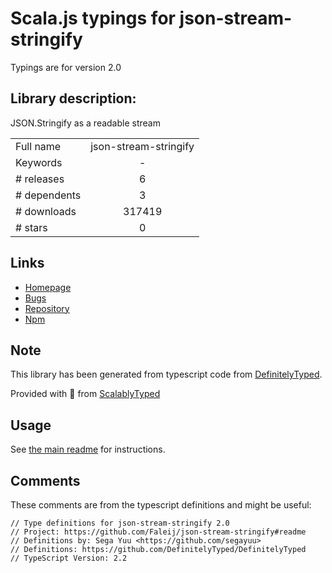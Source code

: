 
# Scala.js typings for json-stream-stringify

Typings are for version 2.0

## Library description:
JSON.Stringify as a readable stream

|                    |                 |
| ------------------ | :-------------: |
| Full name          | json-stream-stringify |
| Keywords           | - |
| # releases         | 6 |
| # dependents       | 3 |
| # downloads        | 317419 |
| # stars            | 0 |

## Links
- [Homepage](https://github.com/Faleij/json-stream-stringify#readme)
- [Bugs](https://github.com/faleij/json-stream-stringify/issues)
- [Repository](https://github.com/Faleij/json-stream-stringify)
- [Npm](https://www.npmjs.com/package/json-stream-stringify)
    


## Note
This library has been generated from typescript code from [DefinitelyTyped](https://definitelytyped.org).

Provided with :purple_heart: from [ScalablyTyped](https://github.com/oyvindberg/ScalablyTyped)

## Usage
See [the main readme](../../readme.md) for instructions.

## Comments

These comments are from the typescript definitions and might be useful:
```
// Type definitions for json-stream-stringify 2.0
// Project: https://github.com/Faleij/json-stream-stringify#readme
// Definitions by: Sega Yuu <https://github.com/segayuu>
// Definitions: https://github.com/DefinitelyTyped/DefinitelyTyped
// TypeScript Version: 2.2

```


